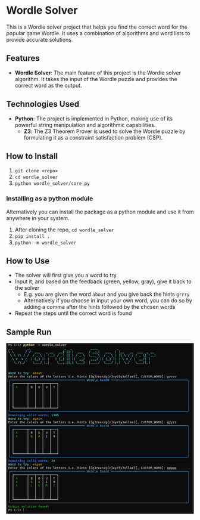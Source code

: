 # Wordle Solver

This is a Wordle solver project that helps you find the correct word for the popular game Wordle. It uses a combination of algorithms and word lists to provide accurate solutions.

## Features

- **Wordle Solver**: The main feature of this project is the Wordle solver algorithm. It takes the input of the Wordle puzzle and provides the correct word as the output.

## Technologies Used

- **Python**: The project is implemented in Python, making use of its powerful string manipulation and algorithmic capabilities.
    - **Z3**: The Z3 Theorem Prover is used to solve the Wordle puzzle by formulating it as a constraint satisfaction problem (CSP).

## How to Install

1. `git clone <repo>`
2. `cd wordle_solver`
3. `python wordle_solver/core.py`

### Installing as a python module
Alternatively you can install the package as a python module and use it from anywhere in your system.
1. After cloning the repo, `cd wordle_solver`
2. `pip install .`
3. `python -m wordle_solver`

## How to Use
- The solver will first give you a word to try.
- Input it, and based on the feedback (*g*reen, *y*ellow, g*r*ay), give it back to the solver
    - E.g. you are given the word `about` and you give back the hints `grrry`
    - Alternatively if you choose in input your own word, you can do so by adding a comma after the hints followed by the chosen words
- Repeat the steps until the correct word is found

## Sample Run
![alt text](screenshots/image.png)